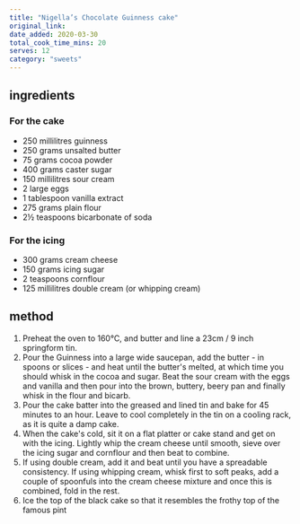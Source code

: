 ```yaml
---
title: "Nigella’s Chocolate Guinness cake"
original_link:
date_added: 2020-03-30
total_cook_time_mins: 20
serves: 12
category: "sweets"
---
```


## ingredients

### For the cake

- 250 millilitres guinness
- 250 grams unsalted butter
- 75 grams cocoa powder
- 400 grams caster sugar
- 150 millilitres sour cream
- 2 large eggs
- 1 tablespoon vanilla extract
- 275 grams plain flour
- 2½ teaspoons bicarbonate of soda

### For the icing

- 300 grams cream cheese
- 150 grams icing sugar
- 2 teaspoons cornflour
- 125 millilitres double cream (or whipping cream)

## method

1. Preheat the oven to 160°C, and butter and line a 23cm / 9 inch springform tin.
2. Pour the Guinness into a large wide saucepan, add the butter - in spoons or slices - and heat until the butter's melted, at which time you should whisk in the cocoa and sugar. Beat the sour cream with the eggs and vanilla and then pour into the brown, buttery, beery pan and finally whisk in the flour and bicarb.
3. Pour the cake batter into the greased and lined tin and bake for 45 minutes to an hour. Leave to cool completely in the tin on a cooling rack, as it is quite a damp cake.
4. When the cake's cold, sit it on a flat platter or cake stand and get on with the icing. Lightly whip the cream cheese until smooth, sieve over the icing sugar and cornflour and then beat to combine.
5. If using double cream, add it and beat until you have a spreadable consistency. If using whipping cream, whisk first to soft peaks, add a couple of spoonfuls into the cream cheese mixture and once this is combined, fold in the rest.
6. Ice the top of the black cake so that it resembles the frothy top of the famous pint
